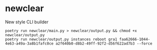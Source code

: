 # newclear
New style CLI builder

```
poetry run newclear/main.py > newclear/output.py && chmod +x newclear/output.py
poetry run newclear/output.py instances reboot gra1 faa62666-1044-4e63-a49a-3a8b1fafc0ce a2f640b0-d8b2-49ff-92f2-d56f622ad7b3 --force
```
